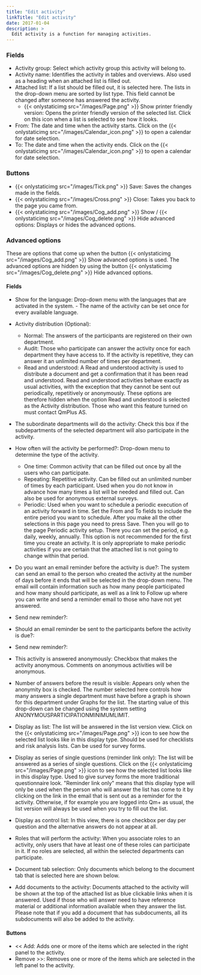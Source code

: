 ```yaml
---
title: "Edit activity"
linkTitle: "Edit activity"
date: 2017-01-04
description: >
  Edit activity is a function for managing activities.
---
```

### Fields

- Activity group: Select which activity group this activity will belong to.
- Activity name: Identifies the activity in tables and overviews. Also used as a heading when an attached list is filled out.
- Attached list: If a list should be filled out, it is selected here. The lists in the drop-down menu are sorted by list type. This field cannot be changed after someone has answered the activity.
  - {{< onlystaticimg src="/images/Page.png" >}} Show printer friendly version: Opens the printer friendly version of the selected list. Click on this icon when a list is selected to see how it looks.
- From: The date and time when the activity starts. Click on the {{< onlystaticimg src="/images/Calendar_icon.png" >}} to open a calendar for date selection.
- To: The date and time when the activity ends. Click on the {{< onlystaticimg src="/images/Calendar_icon.png" >}} to open a calendar for date selection.

### Buttons

- {{< onlystaticimg src="/images/Tick.png" >}} Save: Saves the changes made in the fields.
- {{< onlystaticimg src="/images/Cross.png" >}} Close: Takes you back to the page you came from.
- {{< onlystaticimg src="/images/Cog_add.png" >}} Show / {{< onlystaticimg src="/images/Cog_delete.png" >}} Hide advanced options: Displays or hides the advanced options.

### Advanced options

These are options that come up when the button {{< onlystaticimg src="/images/Cog_add.png" >}} Show advanced options is used. The advanced options are hidden by using the button {{< onlystaticimg src="/images/Cog_delete.png" >}} Hide advanced options.

#### Fields
- Show for the language: Drop-down menu with the languages that are activated in the system. - The name of the activity can be set once for every available language.
- Activity distribution (Optional):
  - Normal: The answers of the participants are registered on their own department.
  - Audit: Those who participate can answer the activity once for each department they have access to. If the activity is repetitive, they can answer it an unlimited number of times per department.
  - Read and understood: A Read and understood activity is used to distribute a document and get a confirmation that it has been read and understood. Read and understood activities behave exactly as usual activities, with the exception that they cannot be sent out periodically, repetitively or anonymously. These options are therefore hidden when the option Read and understood is selected as the Activity distribution. Those who want this feature turned on must contact QmPlus AS.

- The subordinate departments will do the activity: Check this box if the subdepartments of the selected department will also participate in the activity.
- How often will the activity be performed?: Drop-down menu to determine the type of the activity.
  - One time: Common activity that can be filled out once by all the users who can participate.
  - Repeating: Repetitive activity. Can be filled out an unlimited number of times by each participant. Used when you do not know in advance how many times a list will be needed and filled out. Can also be used for anonymous external surveys.
  - Periodic: Used when you want to schedule a periodic execution of an activity forward in time. Set the From and To fields to include the entire period you want to schedule. After you make all the other selections in this page you need to press Save. Then you will go to the page Periodic activity setup. There you can set the period, e.g. daily, weekly, annually. This option is not recommended for the first time you create an activity. It is only appropriate to make periodic activities if you are certain that the attached list is not going to change within that period.

- Do you want an email reminder before the activity is due?: The system can send an email to the person who created the activity at the number of days before it ends that will be selected in the drop-down menu. The email will contain information such as how many people participated and how many should participate, as well as a link to Follow up where you can write and send a reminder email to those who have not yet answered.
- Send new reminder?:
- Should an email reminder be sent to the participants before the activity is due?:
- Send new reminder?:
- This activity is answered anonymously: Checkbox that makes the activity anonymous. Comments on anonymous activities will be anonymous.
- Number of answers before the result is visible: Appears only when the anonymity box is checked. The number selected here controls how many answers a single department must have before a graph is shown for this department under Graphs for the list. The starting value of this drop-down can be changed using the system setting ANONYMOUSPARTICIPATIONMINIMUMLIMIT.
- Display as list: The list will be answered in the list version view. Click on the {{< onlystaticimg src="/images/Page.png" >}} icon to see how the selected list looks like in this display type. Should be used for checklists and risk analysis lists. Can be used for survey forms.
- Display as series of single questions (reminder link only): Τhe list will be answered as a series of single questions. Click on the {{< onlystaticimg src="/images/Page.png" >}} icon to see how the selected list looks like in this display type. Used to give survey forms the more traditional questionnaire look. "Reminder link only" means that this display type will only be used when the person who will answer the list has come to it by clicking on the link in the email that is sent out as a reminder for the activity. Otherwise, if for example you are logged into Qm+ as usual, the list version will always be used when you try to fill out the list.
- Display as control list: In this view, there is one checkbox per day per question and the alternative answers do not appear at all.
- Roles that will perform the activity: When you associate roles to an activity, only users that have at least one of these roles can participate in it. If no roles are selected, all within the selected departments can participate.
- Document tab selection: Only documents which belong to the document tab that is selected here are shown below.
- Add documents to the activity: Documents attached to the activity will be shown at the top of the attached list as blue clickable links when it is answered. Used if those who will answer need to have reference material or additional information available when they answer the list. Please note that if you add a document that has subdocuments, all its subdocuments will also be added to the activity.

#### Buttons
- << Add: Adds one or more of the items which are selected in the right panel to the activity.
- Remove >>: Removes one or more of the items which are selected in the left panel to the activity.
